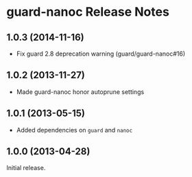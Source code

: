 guard-nanoc Release Notes
=========================

1.0.3 (2014-11-16)
------------------

* Fix guard 2.8 deprecation warning (guard/guard-nanoc#16)

1.0.2 (2013-11-27)
------------------

* Made guard-nanoc honor autoprune settings

1.0.1 (2013-05-15)
------------------

* Added dependencies on `guard` and `nanoc`

1.0.0 (2013-04-28)
------------------

Initial release.
